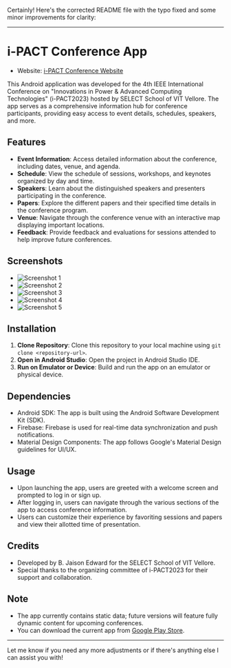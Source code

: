 Certainly! Here's the corrected README file with the typo fixed and some minor improvements for clarity:

---

# i-PACT Conference App

- Website: [i-PACT Conference Website](https://vit.ac.in/ipact/)

This Android application was developed for the 4th IEEE International Conference on "Innovations in Power & Advanced Computing Technologies" (i-PACT2023) hosted by SELECT School of VIT Vellore. The app serves as a comprehensive information hub for conference participants, providing easy access to event details, schedules, speakers, and more.

## Features

- **Event Information**: Access detailed information about the conference, including dates, venue, and agenda.
- **Schedule**: View the schedule of sessions, workshops, and keynotes organized by day and time.
- **Speakers**: Learn about the distinguished speakers and presenters participating in the conference.
- **Papers**: Explore the different papers and their specified time details in the conference program.
- **Venue**: Navigate through the conference venue with an interactive map displaying important locations.
- **Feedback**: Provide feedback and evaluations for sessions attended to help improve future conferences.

## Screenshots

- ![Screenshot 1](https://i.ibb.co/LvZn2dz/Screenshot-20240419-211606-i-PACT.png)
- ![Screenshot 2](https://i.ibb.co/BzP2SSg/Screenshot-20240419-211839-i-PACT.png)
- ![Screenshot 3](https://i.ibb.co/2vQJ0qq/Screenshot-20240419-211928-i-PACT.png)
- ![Screenshot 4](https://i.ibb.co/kg3zWxX/Screenshot-20240419-211946-i-PACT.png)
- ![Screenshot 5](https://i.ibb.co/8NsQcPf/Screenshot-20240419-212042-i-PACT.png)
<!-- Add additional screenshots as needed -->

## Installation

1. **Clone Repository**: Clone this repository to your local machine using `git clone <repository-url>`.
2. **Open in Android Studio**: Open the project in Android Studio IDE.
3. **Run on Emulator or Device**: Build and run the app on an emulator or physical device.

## Dependencies

- Android SDK: The app is built using the Android Software Development Kit (SDK).
- Firebase: Firebase is used for real-time data synchronization and push notifications.
- Material Design Components: The app follows Google's Material Design guidelines for UI/UX.

## Usage

- Upon launching the app, users are greeted with a welcome screen and prompted to log in or sign up.
- After logging in, users can navigate through the various sections of the app to access conference information.
- Users can customize their experience by favoriting sessions and papers and view their allotted time of presentation.

## Credits

- Developed by B. Jaison Edward for the SELECT School of VIT Vellore.
- Special thanks to the organizing committee of i-PACT2023 for their support and collaboration.

## Note
- The app currently contains static data; future versions will feature fully dynamic content for upcoming conferences.
- You can download the current app from [Google Play Store](https://play.google.com/store/apps/details?id=com.ipact.ipact_23&pcampaignid=web_share).

---

Let me know if you need any more adjustments or if there's anything else I can assist you with!
